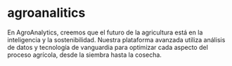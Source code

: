 # agroanalitics
En AgroAnalytics, creemos que el futuro de la agricultura está en la inteligencia y la sostenibilidad. Nuestra plataforma avanzada utiliza análisis de datos y tecnología de vanguardia para optimizar cada aspecto del proceso agrícola, desde la siembra hasta la cosecha.
